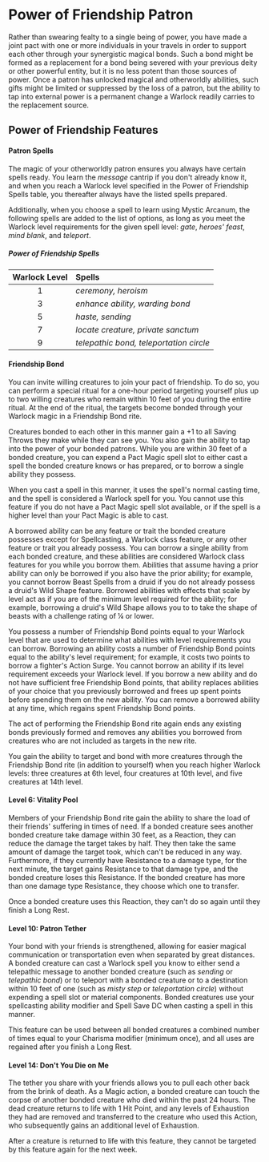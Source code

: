 # Power of Friendship Patron

Rather than swearing fealty to a single being of power, you have made a joint pact with one or more individuals in your travels in order to support each other through your synergistic magical bonds. Such a bond might be formed as a replacement for a bond being severed with your previous deity or other powerful entity, but it is no less potent than those sources of power. Once a patron has unlocked magical and otherworldly abilities, such gifts might be limited or suppressed by the loss of a patron, but the ability to tap into external power is a permanent change a Warlock readily carries to the replacement source.

## Power of Friendship Features

#### Patron Spells

The magic of your otherworldly patron ensures you always have certain spells ready. You learn the _message_ cantrip if you don't already know it, and when you reach a Warlock level specified in the Power of Friendship Spells table, you thereafter always have the listed spells prepared.

Additionally, when you choose a spell to learn using Mystic Arcanum, the following spells are added to the list of options, as long as you meet the Warlock level requirements for the given spell level: _gate_, _heroes' feast_, _mind blank_, and _teleport_.

##### Power of Friendship Spells

| Warlock Level | Spells |
|:-:|:-|
| 1 | _ceremony, heroism_ |
| 3 | _enhance ability, warding bond_ |
| 5 | _haste, sending_ |
| 7 | _locate creature, private sanctum_ |
| 9 | _telepathic bond, teleportation circle_ |

#### Friendship Bond

You can invite willing creatures to join your pact of friendship. To do so, you can perform a special ritual for a one-hour period targeting yourself plus up to two willing creatures who remain within 10 feet of you during the entire ritual. At the end of the ritual, the targets become bonded through your Warlock magic in a Friendship Bond rite.

Creatures bonded to each other in this manner gain a +1 to all Saving Throws they make while they can see you. You also gain the ability to tap into the power of your bonded patrons. While you are within 30 feet of a bonded creature, you can expend a Pact Magic spell slot to either cast a spell the bonded creature knows or has prepared, or to borrow a single ability they possess.

When you cast a spell in this manner, it uses the spell's normal casting time, and the spell is considered a Warlock spell for you. You cannot use this feature if you do not have a Pact Magic spell slot available, or if the spell is a higher level than your Pact Magic is able to cast.

A borrowed ability can be any feature or trait the bonded creature possesses except for Spellcasting, a Warlock class feature, or any other feature or trait you already possess. You can borrow a single ability from each bonded creature, and these abilities are considered Warlock class features for you while you borrow them. Abilities that assume having a prior ability can only be borrowed if you also have the prior ability; for example, you cannot borrow Beast Spells from a druid if you do not already possess a druid's Wild Shape feature. Borrowed abilities with effects that scale by level act as if you are of the minimum level required for the ability; for example, borrowing a druid's Wild Shape allows you to to take the shape of beasts with a challenge rating of ¼ or lower.

You possess a number of Friendship Bond points equal to your Warlock level that are used to determine what abilities with level requirements you can borrow. Borrowing an ability costs a number of Friendship Bond points equal to the ability's level requirement; for example, it costs two points to borrow a fighter's Action Surge. You cannot borrow an ability if its level requirement exceeds your Warlock level. If you borrow a new ability and do not have sufficient free Friendship Bond points, that ability replaces abilities of your choice that you previously borrowed and frees up spent points before spending them on the new ability. You can remove a borrowed ability at any time, which regains spent Friendship Bond points.

The act of performing the Friendship Bond rite again ends any existing bonds previously formed and removes any abilities you borrowed from creatures who are not included as targets in the new rite.

You gain the ability to target and bond with more creatures through the Friendship Bond rite (in addition to yourself) when you reach higher Warlock levels: three creatures at 6th level, four creatures at 10th level, and five creatures at 14th level.

#### Level 6: Vitality Pool

Members of your Friendship Bond rite gain the ability to share the load of their friends' suffering in times of need. If a bonded creature sees another bonded creature take damage within 30 feet, as a Reaction, they can reduce the damage the target takes by half. They then take the same amount of damage the target took, which can't be reduced in any way. Furthermore, if they currently have Resistance to a damage type, for the next minute, the target gains Resistance to that damage type, and the bonded creature loses this Resistance. If the bonded creature has more than one damage type Resistance, they choose which one to transfer.

Once a bonded creature uses this Reaction, they can't do so again until they finish a Long Rest.

#### Level 10: Patron Tether

Your bond with your friends is strengthened, allowing for easier magical communication or transportation even when separated by great distances. A bonded creature can cast a Warlock spell you know to either send a telepathic message to another bonded creature (such as _sending_ or _telepathic bond_) or to teleport with a bonded creature or to a destination within 10 feet of one (such as _misty step_ or _teleportation circle_) without expending a spell slot or material components. Bonded creatures use your spellcasting ability modifier and Spell Save DC when casting a spell in this manner.

This feature can be used between all bonded creatures a combined number of times equal to your Charisma modifier (minimum once), and all uses are regained after you finish a Long Rest.

#### Level 14: Don't You Die on Me

The tether you share with your friends allows you to pull each other back from the brink of death. As a Magic action, a bonded creature can touch the corpse of another bonded creature who died within the past 24 hours. The dead creature returns to life with 1 Hit Point, and any levels of Exhaustion they had are removed and transferred to the creature who used this Action, who subsequently gains an additional level of Exhaustion.

After a creature is returned to life with this feature, they cannot be targeted by this feature again for the next week.
